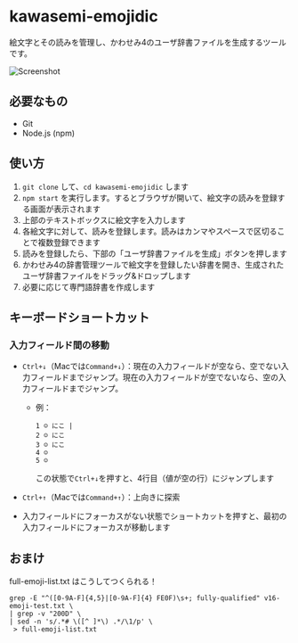 # kawasemi-emojidic

絵文字とその読みを管理し、かわせみ4のユーザ辞書ファイルを生成するツールです。

![Screenshot](https://github.com/user-attachments/assets/fc072769-260a-4a5a-8232-29919c90907b)

## 必要なもの

- Git
- Node.js (npm)

## 使い方

1. `git clone` して、`cd kawasemi-emojidic` します
2. `npm start` を実行します。するとブラウザが開いて、絵文字の読みを登録する画面が表示されます
3. 上部のテキストボックスに絵文字を入力します
4. 各絵文字に対して、読みを登録します。読みはカンマやスペースで区切ることで複数登録できます
5. 読みを登録したら、下部の「ユーザ辞書ファイルを生成」ボタンを押します
6. かわせみ4の辞書管理ツールで絵文字を登録したい辞書を開き、生成されたユーザ辞書ファイルをドラッグ&ドロップします
7. 必要に応じて専門語辞書を作成します

## キーボードショートカット

### 入力フィールド間の移動

- `Ctrl+↓`（Macでは`Command+↓`）：現在の入力フィールドが空なら、空でない入力フィールドまでジャンプ。現在の入力フィールドが空でないなら、空の入力フィールドまでジャンプ。
  - 例：
    ```
    1 ☺️ にこ |
    2 ☺️ にこ
    3 ☺️ にこ
    4 ☺️
    5 ☺️
    ```
    この状態で`Ctrl+↓`を押すと、4行目（値が空の行）にジャンプします

- `Ctrl+↑`（Macでは`Command+↑`）：上向きに探索
- 入力フィールドにフォーカスがない状態でショートカットを押すと、最初の入力フィールドにフォーカスが移動します

## おまけ

full-emoji-list.txt はこうしてつくられる！

```shellsession
grep -E "^([0-9A-F]{4,5}|[0-9A-F]{4} FE0F)\s+; fully-qualified" v16-emoji-test.txt \
| grep -v "200D" \
| sed -n 's/.*# \([^ ]*\) .*/\1/p' \
 > full-emoji-list.txt
```
